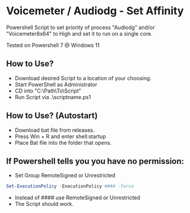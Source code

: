 # Voicemeter / Audiodg - Set Affinity 
Powershell Script to set priority of process "Audiodg" and/or "Voicemeter8x64" to High and set it to run on a single core.

Tested on Powershell 7 @ Windows 11

## How to Use?

- Download desired Script to a location of your choosing.
- Start PowerShell as Administrator
- CD into "C:\Path\To\Script\" 
- Run Script via .\scriptname.ps1

## How to Use? (Autostart)

- Download bat file from releases.
- Press Win + R and enter shell:startup
- Place Bat file into the folder that opens.

## If Powershell tells you you have no permission:
- Set Group RemoteSigned or Unrestricted
```powershell
Set-ExecutionPolicy -ExecutionPolicy #### -force
```
- Instead of #### use RemoteSigned or Unrestricted
- The Script should work.





